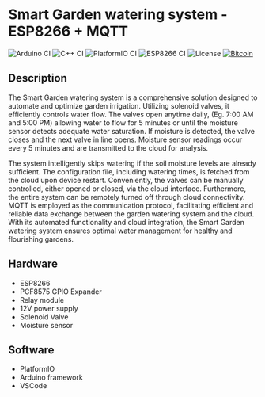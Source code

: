 <!-- Generate Readme file for this project -->

# Smart Garden watering system - ESP8266 + MQTT

<!-- Badges - Arduino, C++, PlatformIO, ESP8266 -->
![Arduino CI](https://img.shields.io/badge/Arduino-00979D?style=for-the-badge&logo=Arduino&logoColor=white)
![C++ CI](https://img.shields.io/badge/C%2B%2B-00599C?style=for-the-badge&logo=c%2B%2B&logoColor=white)
![PlatformIO CI](https://img.shields.io/static/v1?label=Build&message=PlatformIO&color=orange&style=for-the-badge)
![ESP8266 CI](https://img.shields.io/static/v1?label=ESP8266&message=NodeMCU&logo=espressif&color=red&style=for-the-badge)
![License](https://img.shields.io/github/license/amjed-ali-k/WaterPumpAutomation?style=for-the-badge)
[![Bitcoin](https://img.shields.io/badge/Bitcoin-F7931A?logo=bitcoin&logoColor=fff&style=for-the-badge
)](bitcoin://bc1qum3cr9cj7lxkyqgsljzphcugaprr3thhk5yl8r)

## Description

The Smart Garden watering system is a comprehensive solution designed to automate and optimize garden irrigation. Utilizing solenoid valves, it efficiently controls water flow. The valves open anytime daily, (Eg. 7:00 AM and 5:00 PM) allowing water to flow for 5 minutes or until the moisture sensor detects adequate water saturation. If moisture is detected, the valve closes and the next valve in line opens. Moisture sensor readings occur every 5 minutes and are transmitted to the cloud for analysis.

The system intelligently skips watering if the soil moisture levels are already sufficient. The configuration file, including watering times, is fetched from the cloud upon device restart. Conveniently, the valves can be manually controlled, either opened or closed, via the cloud interface. Furthermore, the entire system can be remotely turned off through cloud connectivity. MQTT is employed as the communication protocol, facilitating efficient and reliable data exchange between the garden watering system and the cloud. With its automated functionality and cloud integration, the Smart Garden watering system ensures optimal water management for healthy and flourishing gardens.

## Hardware

- ESP8266
- PCF8575 GPIO Expander
- Relay module
- 12V power supply
- Solenoid Valve
- Moisture sensor

## Software

- PlatformIO
- Arduino framework
- VSCode
